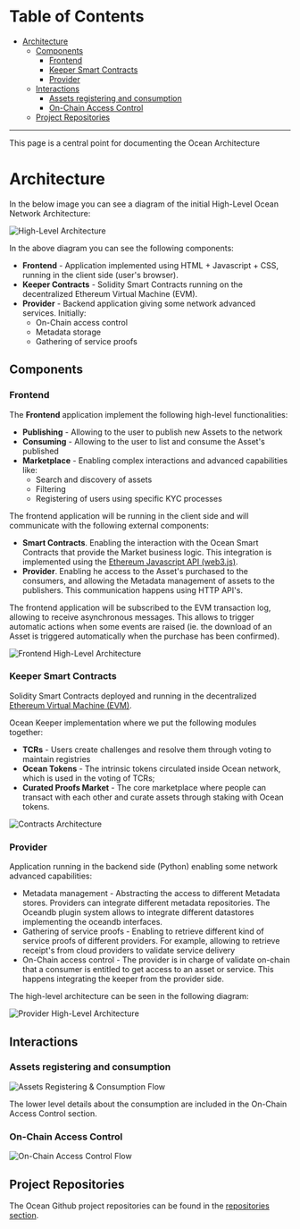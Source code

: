 
Table of Contents
=================

   * [Architecture](#architecture)
      * [Components](#components)
         * [Frontend](#frontend)
         * [Keeper Smart Contracts](#keeper-smart-contracts)
         * [Provider](#provider)
      * [Interactions](#interactions)
         * [Assets registering and consumption](#assets-registering-and-consumption)
         * [On-Chain Access Control](#on-chain-access-control)
      * [Project Repositories](#project-repositories)


---


This page is a central point for documenting the Ocean Architecture

# Architecture

In the below image you can see a diagram of the initial High-Level Ocean Network Architecture:

![High-Level Architecture](architecture/img/high-level-architecture.png)

In the above diagram you can see the following components:

- **Frontend** - Application implemented using HTML + Javascript + CSS, running in the client side (user's browser).
- **Keeper Contracts** - Solidity Smart Contracts running on the decentralized Ethereum Virtual Machine (EVM).
- **Provider** - Backend application giving some network advanced services. Initially:
  - On-Chain access control
  - Metadata storage
  - Gathering of service proofs


## Components

### Frontend

The **Frontend** application implement the following high-level functionalities:

- **Publishing** - Allowing to the user to publish new Assets to the network
- **Consuming** - Allowing to the user to list and consume the Asset's published
- **Marketplace** - Enabling complex interactions and advanced capabilities like:
  - Search and discovery of assets
  - Filtering
  - Registering of users using specific KYC processes

The frontend application will be running in the client side and will communicate with the following external components:

 - **Smart Contracts**. Enabling the interaction with the Ocean Smart Contracts that provide the Market business logic. This integration is implemented using the [Ethereum Javascript API (web3.js)](https://github.com/ethereum/web3.js/).
 - **Provider**. Enabling he access to the Asset's purchased to the consumers, and allowing the Metadata management of assets to the publishers. This communication happens using HTTP API's.

 The frontend application will be subscribed to the EVM transaction log, allowing to receive asynchronous messages. This allows to trigger automatic actions when some events are raised (ie. the download of an Asset is triggered automatically when the purchase has been confirmed).

![Frontend High-Level Architecture](architecture/img/frontend-hl-arch.png)


### Keeper Smart Contracts

Solidity Smart Contracts deployed and running in the decentralized [Ethereum Virtual Machine (EVM)](https://github.com/ethereum/wiki/wiki/Ethereum-introduction#about-ethereum).

Ocean Keeper implementation where we put the following modules together:

- **TCRs** - Users create challenges and resolve them through voting to maintain registries
- **Ocean Tokens** - The intrinsic tokens circulated inside Ocean network, which is used in the voting of TCRs;
- **Curated Proofs Market** - The core marketplace where people can transact with each other and curate assets through staking with Ocean tokens.

![Contracts Architecture](architecture/img/contracts-structure.jpg)


### Provider

Application running in the backend side (Python) enabling some network advanced capabilities:

- Metadata management - Abstracting the access to different Metadata stores. Providers can integrate different metadata repositories. The Oceandb plugin system allows to integrate different datastores implementing the oceandb interfaces.
- Gathering of service proofs - Enabling to retrieve different kind of service proofs of different providers. For example, allowing to retrieve receipt's from cloud providers to validate service delivery
- On-Chain access control - The provider is in charge of validate on-chain that a consumer is entitled to get access to an asset or service. This happens integrating the keeper from the provider side.

The high-level architecture can be seen in the following diagram:

![Provider High-Level Architecture](architecture/img/provider-hl-arch.png)

## Interactions

### Assets registering and consumption

![Assets Registering & Consumption Flow](architecture/img/assets-registering.png)

The lower level details about the consumption are included in the On-Chain Access Control section.

### On-Chain Access Control

![On-Chain Access Control Flow](architecture/img/onchain-acl.png)

## Project Repositories

The Ocean Github project repositories can be found in the [repositories section](architecture/repos.md).


